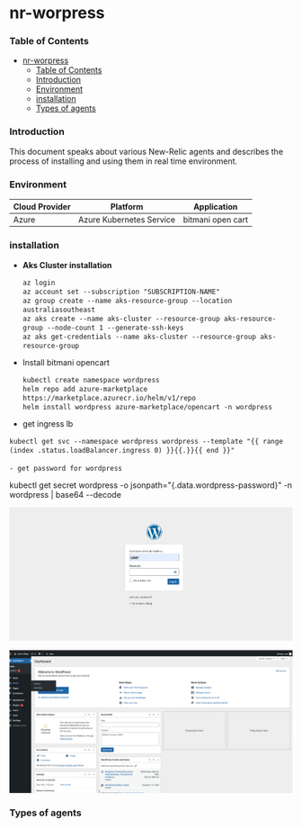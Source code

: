 # nr-worpress
### Table of Contents
- [nr-worpress](#nr-worpress)
    - [Table of Contents](#table-of-contents)
    - [Introduction](#introduction)
    - [Environment](#environment)
    - [installation](#installation)
    - [Types of agents](#types-of-agents)

### Introduction

This document speaks about various New-Relic agents and describes the process of installing and using them in real time environment.

### Environment

| Cloud Provider  | Platform |Application |
| ----------------| ----------- |----------| 
|   Azure         | Azure Kubernetes Service| bitmani open cart  |

### installation

- **Aks Cluster installation**
  ```
  az login
  az account set --subscription "SUBSCRIPTION-NAME"
  az group create --name aks-resource-group --location australiasoutheast
  az aks create --name aks-cluster --resource-group aks-resource-group --node-count 1 --generate-ssh-keys
  az aks get-credentials --name aks-cluster --resource-group aks-resource-group

- Install bitmani opencart
  
  ``` 
  kubectl create namespace wordpress
  helm repo add azure-marketplace https://marketplace.azurecr.io/helm/v1/repo
  helm install wordpress azure-marketplace/opencart -n wordpress
  
-  get ingress lb

```
kubectl get svc --namespace wordpress wordpress --template "{{ range (index .status.loadBalancer.ingress 0) }}{{.}}{{ end }}"

- get password for wordpress

```
kubectl get secret wordpress -o jsonpath="{.data.wordpress-password}" -n wordpress | base64 --decode

![alt text](https://github.com/rmallam/nr-worpress/blob/main/worpress.png?raw=true)

![alt text](https://github.com/rmallam/nr-worpress/blob/main/wploggedin.png?raw=true)

### Types of agents


